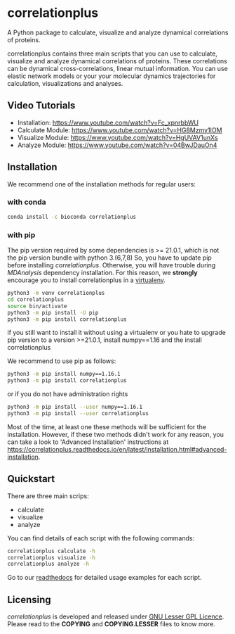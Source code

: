 # correlationplus

A Python package to calculate, visualize and analyze dynamical correlations of proteins.

correlationplus contains three main scripts that you can use to calculate, visualize
and analyze dynamical correlations of proteins. 
These correlations can be dynamical cross-correlations, linear mutual
information. You can use elastic network models or your
your molecular dynamics trajectories for calculation, visualizations and analyses. 

## Video Tutorials
* Installation: https://www.youtube.com/watch?v=Fc_xpnrbbWU
* Calculate Module: https://www.youtube.com/watch?v=HG8Mzmy1IOM
* Visualize Module: https://www.youtube.com/watch?v=HgUVAV1unXs
* Analyze Module: https://www.youtube.com/watch?v=04BwJDauOn4

## Installation

We recommend one of the installation methods for regular users:

### with conda
```bash
conda install -c bioconda correlationplus

```

### with pip

The pip version required by some dependencies is >= 21.0.1, which is not the pip version bundle with python 3.(6,7,8)
So, you have to update pip before installing *correlationplus*. Otherwise, you will have trouble during *MDAnalysis* dependency installation.
For this reason, we **strongly** encourage you to install correlationplus in a [virtualenv](https://virtualenv.pypa.io/en/latest/).

```bash
python3 -m venv correlationplus
cd correlationplus
source bin/activate
python3 -m pip install -U pip
python3 -m pip install correlationplus
```

if you still want to install it without using a virtualenv
or you hate to upgrade pip version to a version >=21.0.1,
install numpy==1.16
and the install correlationplus

We recommend to use pip as follows:
```bash
python3 -m pip install numpy==1.16.1
python3 -m pip install correlationplus
```

or if you do not have administration rights
```bash
python3 -m pip install --user numpy==1.16.1
python3 -m pip install --user correlationplus
```



Most of the time, at least one these methods will be sufficient for the installation.
However, if these two methods didn't work for any reason, you can take a look 
to 'Advanced Installation' instructions at
https://correlationplus.readthedocs.io/en/latest/installation.html#advanced-installation.


## Quickstart
There are three main scrips: 
* calculate
* visualize
* analyze

You can find details of each script with the following commands:

```bash
correlationplus calculate -h
correlationplus visualize -h
correlationplus analyze -h
```

Go to our [readthedocs](https://correlationplus.readthedocs.io/en/latest/quickstart.html) for 
detailed usage examples for each script.

## Licensing

*correlationplus* is developed and released under [GNU Lesser GPL Licence](https://www.gnu.org/licenses/lgpl-3.0.en.html). 
Please read to the **COPYING** and **COPYING.LESSER** files to know more. 
